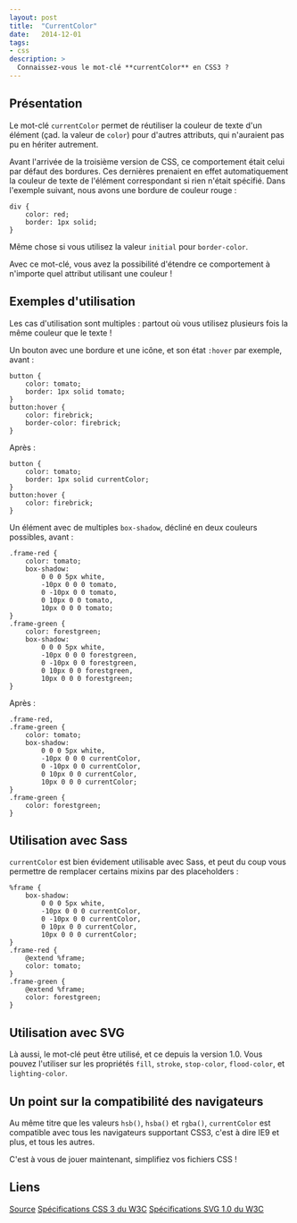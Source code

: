 ```yaml
---
layout: post
title:  "CurrentColor"
date:   2014-12-01
tags:
- css
description: >
  Connaissez-vous le mot-clé **currentColor** en CSS3 ?
---
```


## Présentation

Le mot-clé `currentColor` permet de réutiliser la couleur de texte d'un élément (çad. la valeur de `color`) pour d'autres attributs, qui n'auraient pas pu en hériter autrement.

Avant l'arrivée de la troisième version de CSS, ce comportement était celui par défaut des bordures. Ces dernières prenaient en effet automatiquement la couleur de texte de l'élément correspondant si rien n'était spécifié. Dans l'exemple suivant, nous avons une bordure de couleur rouge :

	div {
		color: red;
		border: 1px solid;
	}

Même chose si vous utilisez la valeur `initial` pour `border-color`.

Avec ce mot-clé, vous avez la possibilité d'étendre ce comportement à n'importe quel attribut utilisant une couleur !

## Exemples d'utilisation

Les cas d'utilisation sont multiples : partout où vous utilisez plusieurs fois la même couleur que le texte !

Un bouton avec une bordure et une icône, et son état `:hover` par exemple, avant :

	button {
		color: tomato;
		border: 1px solid tomato;
	}
	button:hover {
		color: firebrick;
		border-color: firebrick;
	}

Après :

	button {
		color: tomato;
		border: 1px solid currentColor;
	}
	button:hover {
		color: firebrick;
	}

Un élément avec de multiples `box-shadow`, décliné en deux couleurs possibles, avant :

	.frame-red {
		color: tomato;
		box-shadow:
			0 0 0 5px white,
			-10px 0 0 0 tomato,
			0 -10px 0 0 tomato,
			0 10px 0 0 tomato,
			10px 0 0 0 tomato;
	}
	.frame-green {
		color: forestgreen;
		box-shadow:
			0 0 0 5px white,
			-10px 0 0 0 forestgreen,
			0 -10px 0 0 forestgreen,
			0 10px 0 0 forestgreen,
			10px 0 0 0 forestgreen;
	}

Après :

	.frame-red,
	.frame-green {
		color: tomato;
		box-shadow:
			0 0 0 5px white,
			-10px 0 0 0 currentColor,
			0 -10px 0 0 currentColor,
			0 10px 0 0 currentColor,
			10px 0 0 0 currentColor;
	}
	.frame-green {
		color: forestgreen;
	}

## Utilisation avec Sass

`currentColor` est bien évidement utilisable avec Sass, et peut du coup vous permettre de remplacer certains mixins par des placeholders :

	%frame {
	  	box-shadow:
		    0 0 0 5px white,
		    -10px 0 0 0 currentColor,
		    0 -10px 0 0 currentColor,
		    0 10px 0 0 currentColor,
		    10px 0 0 0 currentColor;
	}
	.frame-red {
	  	@extend %frame;
	  	color: tomato;
	}
	.frame-green {
	  	@extend %frame;
	  	color: forestgreen;
	}

## Utilisation avec SVG

Là aussi, le mot-clé peut être utilisé, et ce depuis la version 1.0. Vous pouvez l'utiliser sur les propriétés `fill`, `stroke`, `stop-color`, `flood-color`, et `lighting-color`.

## Un point sur la compatibilité des navigateurs

Au même titre que les valeurs `hsb()`, `hsba()` et `rgba()`, `currentColor` est compatible avec tous les navigateurs supportant CSS3, c'est à dire IE9 et plus, et tous les autres.

C'est à vous de jouer maintenant, simplifiez vos fichiers CSS !

## Liens
[Source](http://osvaldas.info/keeping-css-short-with-currentcolor)
[Spécifications CSS 3 du W3C](http://www.w3.org/TR/css3-color/#currentcolor)
[Spécifications SVG 1.0 du W3C](http://www.w3.org/TR/SVG/color.html#ColorProperty)